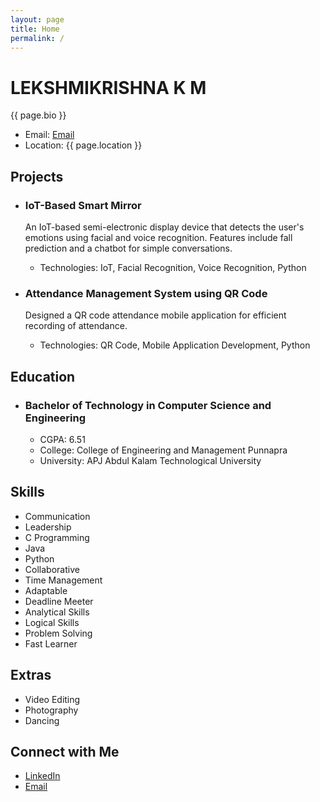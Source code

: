 ```yaml
---
layout: page
title: Home
permalink: /
---
```


<div class="homepage-text">
  <h1>LEKSHMIKRISHNA K M</h1>
  <p>{{ page.bio }}</p>
  <ul>
    <li>Email: <a href="mailto:lekshmikrishnakm017@gmail.com">Email</a></li>
    <li>Location: {{ page.location }}</li>
  </ul>
</div>

<div class="homepage-projects">
  <h2>Projects</h2>
  <ul>
    <li>
      <h3>IoT-Based Smart Mirror</h3>
      <p>An IoT-based semi-electronic display device that detects the user's emotions using facial and voice recognition. Features include fall prediction and a chatbot for simple conversations.</p>
      <ul>
        <li>Technologies: IoT, Facial Recognition, Voice Recognition, Python</li>
      </ul>
    </li>
    <li>
      <h3>Attendance Management System using QR Code</h3>
      <p>Designed a QR code attendance mobile application for efficient recording of attendance.</p>
      <ul>
        <li>Technologies: QR Code, Mobile Application Development, Python</li>
      </ul>
    </li>
  </ul>
</div>

<div class="homepage-education">
  <h2>Education</h2>
  <ul>
    <li>
      <h3>Bachelor of Technology in Computer Science and Engineering</h3>
      <ul>
        <li>CGPA: 6.51</li>
        <li>College: College of Engineering and Management Punnapra</li>
        <li>University: APJ Abdul Kalam Technological University</li>
      </ul>
    </li>
  </ul>
</div>

<div class="homepage-skills">
  <h2>Skills</h2>
  <ul>
    <li>Communication</li>
    <li>Leadership</li>
    <li>C Programming</li>
    <li>Java</li>
    <li>Python</li>
    <li>Collaborative</li>
    <li>Time Management</li>
    <li>Adaptable</li>
    <li>Deadline Meeter</li>
    <li>Analytical Skills</li>
    <li>Logical Skills</li>
    <li>Problem Solving</li>
    <li>Fast Learner</li>
  </ul>
</div>

<div class="homepage-extras">
  <h2>Extras</h2>
  <ul>
    <li>Video Editing</li>
    <li>Photography</li>
    <li>Dancing</li>
  </ul>
</div>

<div class="homepage-connect">
  <h2>Connect with Me</h2>
  <ul>
    <li>
      <a href="https://www.linkedin.com/in/lekshmikrishna-k-m-883860275/">LinkedIn</a>
    </li>
    <li><a href="mailto:lekshmikrishnakm017@gmail.com">Email</a></li>
  </ul>
</div>
